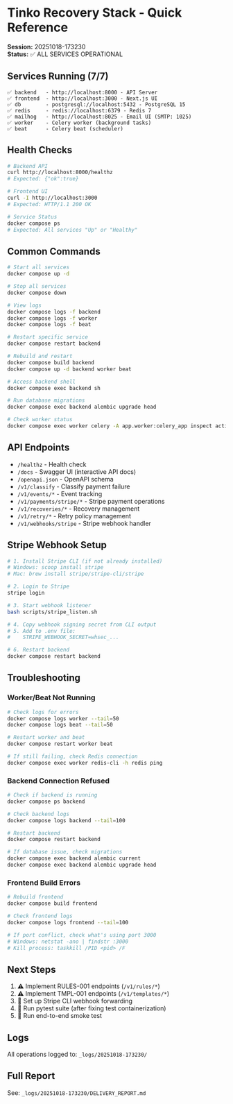 # Tinko Recovery Stack - Quick Reference

**Session:** 20251018-173230  
**Status:** ✅ ALL SERVICES OPERATIONAL

## Services Running (7/7)

```
✅ backend   - http://localhost:8000 - API Server
✅ frontend  - http://localhost:3000 - Next.js UI
✅ db        - postgresql://localhost:5432 - PostgreSQL 15
✅ redis     - redis://localhost:6379 - Redis 7
✅ mailhog   - http://localhost:8025 - Email UI (SMTP: 1025)
✅ worker    - Celery worker (background tasks)
✅ beat      - Celery beat (scheduler)
```

## Health Checks

```bash
# Backend API
curl http://localhost:8000/healthz
# Expected: {"ok":true}

# Frontend UI
curl -I http://localhost:3000
# Expected: HTTP/1.1 200 OK

# Service Status
docker compose ps
# Expected: All services "Up" or "Healthy"
```

## Common Commands

```bash
# Start all services
docker compose up -d

# Stop all services
docker compose down

# View logs
docker compose logs -f backend
docker compose logs -f worker
docker compose logs -f beat

# Restart specific service
docker compose restart backend

# Rebuild and restart
docker compose build backend
docker compose up -d backend worker beat

# Access backend shell
docker compose exec backend sh

# Run database migrations
docker compose exec backend alembic upgrade head

# Check worker status
docker compose exec worker celery -A app.worker:celery_app inspect active
```

## API Endpoints

- `/healthz` - Health check
- `/docs` - Swagger UI (interactive API docs)
- `/openapi.json` - OpenAPI schema
- `/v1/classify` - Classify payment failure
- `/v1/events/*` - Event tracking
- `/v1/payments/stripe/*` - Stripe payment operations
- `/v1/recoveries/*` - Recovery management
- `/v1/retry/*` - Retry policy management
- `/v1/webhooks/stripe` - Stripe webhook handler

## Stripe Webhook Setup

```bash
# 1. Install Stripe CLI (if not already installed)
# Windows: scoop install stripe
# Mac: brew install stripe/stripe-cli/stripe

# 2. Login to Stripe
stripe login

# 3. Start webhook listener
bash scripts/stripe_listen.sh

# 4. Copy webhook signing secret from CLI output
# 5. Add to .env file:
#    STRIPE_WEBHOOK_SECRET=whsec_...

# 6. Restart backend
docker compose restart backend
```

## Troubleshooting

### Worker/Beat Not Running

```bash
# Check logs for errors
docker compose logs worker --tail=50
docker compose logs beat --tail=50

# Restart worker and beat
docker compose restart worker beat

# If still failing, check Redis connection
docker compose exec worker redis-cli -h redis ping
```

### Backend Connection Refused

```bash
# Check if backend is running
docker compose ps backend

# Check backend logs
docker compose logs backend --tail=100

# Restart backend
docker compose restart backend

# If database issue, check migrations
docker compose exec backend alembic current
docker compose exec backend alembic upgrade head
```

### Frontend Build Errors

```bash
# Rebuild frontend
docker compose build frontend

# Check frontend logs
docker compose logs frontend --tail=100

# If port conflict, check what's using port 3000
# Windows: netstat -ano | findstr :3000
# Kill process: taskkill /PID <pid> /F
```

## Next Steps

1. ⚠️ Implement RULES-001 endpoints (`/v1/rules/*`)
2. ⚠️ Implement TMPL-001 endpoints (`/v1/templates/*`)
3. 🔧 Set up Stripe CLI webhook forwarding
4. 🧪 Run pytest suite (after fixing test containerization)
5. 🧪 Run end-to-end smoke test

## Logs

All operations logged to: `_logs/20251018-173230/`

## Full Report

See: `_logs/20251018-173230/DELIVERY_REPORT.md`
